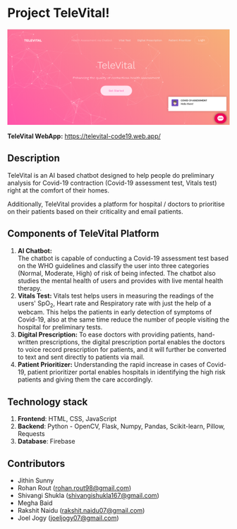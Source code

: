 ﻿# Project TeleVital!
![homepage](homepage.png)

**TeleVital WebApp:** https://televital-code19.web.app/
## Description
TeleVital is an AI based chatbot designed to help people do preliminary analysis for Covid-19 contraction (Covid-19 assessment test, Vitals test) right at the comfort of their homes.  

Additionally, TeleVital provides a platform for hospital / doctors to prioritise on their patients based on their criticality and email patients.

## Components of TeleVital Platform
1. **AI Chatbot:**  	
	The chatbot is capable of conducting a Covid-19 assessment test based on the WHO guidelines and classify the user into three categories (Normal, Moderate, High) of risk of being infected. 
	The chatbot also studies the mental health of users and provides with live mental health therapy. 
2. **Vitals Test:**
	Vitals test helps users in measuring the readings of the users' SpO$_2$, Heart rate and Respiratory rate with just the help of a webcam. This helps the patients in early detection of symptoms of Covid-19, also at the same time reduce the number of people visiting the hospital for preliminary tests.
3. **Digital Prescription:**
	To ease doctors with providing patients, hand-written prescriptions, the digital prescription portal enables the doctors to voice record prescription for patients, and it will further be converted to text and sent directly to patients via mail.
4. **Patient Prioritizer:** 
Understanding the rapid increase in cases of Covid-19, patient prioritizer portal enables hospitals in identifying the high risk patients and giving them the care accordingly.
	 

## Technology stack

1. **Frontend**: HTML, CSS, JavaScript
2. **Backend**: Python - OpenCV, Flask, Numpy, Pandas, Scikit-learn, Pillow, Requests
3. **Database**: Firebase


## Contributors

- Jithin Sunny
- Rohan Rout (rohan.rout98@gmail.com)
- Shivangi Shukla (shivangishukla167@gmail.com)
- Megha Baid 
- Rakshit Naidu (rakshit.naidu07@gmail.com)
- Joel Jogy (joeljogy07@gmail.com)

